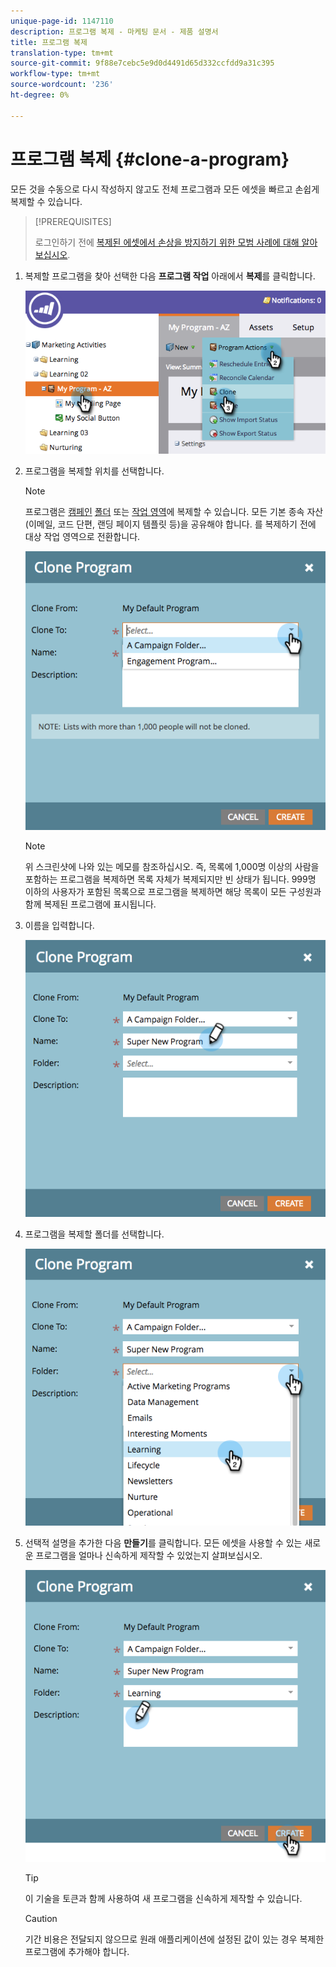```yaml
---
unique-page-id: 1147110
description: 프로그램 복제 - 마케팅 문서 - 제품 설명서
title: 프로그램 복제
translation-type: tm+mt
source-git-commit: 9f88e7cebc5e9d0d4491d65d332ccfdd9a31c395
workflow-type: tm+mt
source-wordcount: '236'
ht-degree: 0%

---
```



# 프로그램 복제 {#clone-a-program}

모든 것을 수동으로 다시 작성하지 않고도 전체 프로그램과 모든 에셋을 빠르고 손쉽게 복제할 수 있습니다.

>[!PREREQUISITES]
>
>로그인하기 전에 [복제된 에셋에서 손상을 방지하기 위한 모범 사례에 대해 알아보십시오](https://nation.marketo.com/t5/Knowledgebase/Avoiding-Corruption-in-Cloned-Assets/ta-p/249729).

1. 복제할 프로그램을 찾아 선택한 다음 **프로그램 작업** 아래에서 **복제**&#x200B;를 클릭합니다.

   ![](assets/image2014-9-5-14-3a31-3a49.png)

1. 프로그램을 복제할 위치를 선택합니다.

   >[!NOTE]
   >
   >프로그램은 [캠페인](/help/marketo/product-docs/core-marketo-concepts/miscellaneous/create-new-campaign-folder.md) [폴더](/help/marketo/product-docs/core-marketo-concepts/miscellaneous/create-new-campaign-folder.md) 또는 [작업 영역](/help/marketo/product-docs/administration/workspaces-and-person-partitions/create-a-new-workspace.md)에 복제할 수 있습니다. 모든 기본 종속 자산(이메일, 코드 단편, 랜딩 페이지 템플릿 등)을 공유해야 합니다. 를 복제하기 전에 대상 작업 영역으로 전환합니다.

   ![](assets/cloneto.png)

   >[!NOTE]
   >
   >위 스크린샷에 나와 있는 메모를 참조하십시오. 즉, 목록에 1,000명 이상의 사람을 포함하는 프로그램을 복제하면 목록 자체가 복제되지만 빈 상태가 됩니다. 999명 이하의 사용자가 포함된 목록으로 프로그램을 복제하면 해당 목록이 모든 구성원과 함께 복제된 프로그램에 표시됩니다.

1. 이름을 입력합니다.

   ![](assets/cloneprogramname.png)

1. 프로그램을 복제할 폴더를 선택합니다.

   ![](assets/choosefolderclone.png)

1. 선택적 설명을 추가한 다음 **만들기**&#x200B;를 클릭합니다. 모든 에셋을 사용할 수 있는 새로운 프로그램을 얼마나 신속하게 제작할 수 있었는지 살펴보십시오.

   ![](assets/createclone.png)

   >[!TIP]
   >
   >이 기술을 토큰과 함께 사용하여 새 프로그램을 신속하게 제작할 수 있습니다.

   >[!CAUTION]
   >
   >기간 비용은 전달되지 않으므로 원래 애플리케이션에 설정된 값이 있는 경우 복제한 프로그램에 추가해야 합니다.

